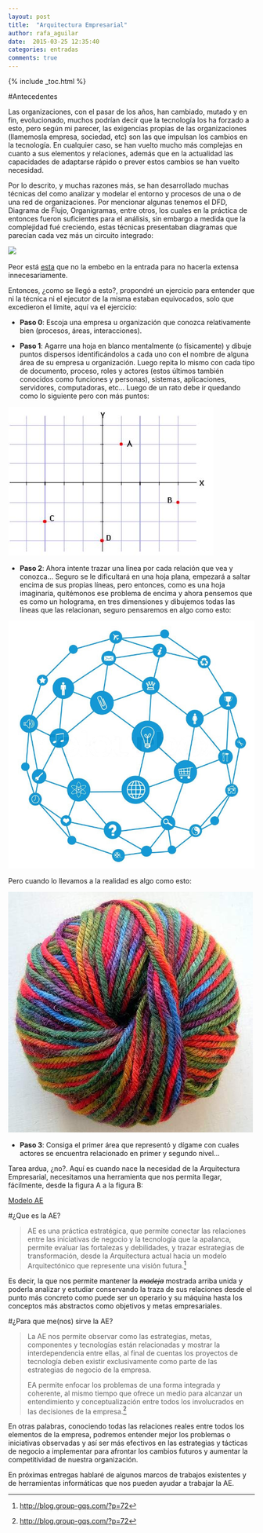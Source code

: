 ```yaml
---
layout: post
title:  "Arquitectura Empresarial"
author: rafa_aguilar
date:  2015-03-25 12:35:40
categories: entradas
comments: true
---
```


{% include _toc.html %}

#Antecedentes

Las organizaciones, con el pasar de los años, han cambiado, mutado y en fin, evolucionado, muchos podrían decir que la tecnología los ha forzado a esto, pero según mi parecer, las exigencias propias de las organizaciones (llamemosla empresa, sociedad, etc) son las que impulsan los cambios en la tecnología. En cualquier caso, se han vuelto mucho más complejas en cuanto a sus elementos y relaciones, además que en la actualidad las capacidades de adaptarse rápido o prever estos cambios se han vuelto necesidad. 

Por lo descrito, y muchas razones más, se han desarrollado muchas técnicas del como analizar y modelar el entorno y procesos de una o de una red de organizaciones.  Por mencionar algunas tenemos el DFD, Diagrama de Flujo, Organigramas, entre otros, los cuales en la práctica de entonces fueron suficientes para el análisis, sin embargo a medida que la complejidad fué creciendo, estas técnicas presentaban diagramas que parecían cada vez más un circuito integrado:

![](http://si2008.wikispaces.com/file/view/diagrama_de_flujo_-_incidencias.png/31827031/diagrama_de_flujo_-_incidencias.png)

Peor está [esta](http://www.cilco.co.uk/briefing-studies/acme-fashion-supplies-feasibility-study/images/top-level-dfd.jpg) que no la embebo en la entrada para no hacerla extensa innecesariamente.

Entonces, ¿como se llegó a esto?, propondré un ejercicio para entender que ni la técnica ni el ejecutor de la misma estaban equivocados, solo que excedieron el límite, aquí va el ejercicio:

 - **Paso 0**: Escoja una empresa u organización que conozca relativamente bien (procesos, áreas, interacciones).
 
 - **Paso 1**: Agarre una hoja en blanco mentalmente (o físicamente) y dibuje puntos dispersos identificándolos a cada uno con el nombre de alguna área de su empresa u organización.  Luego repita lo mismo con cada tipo de documento, proceso, roles y actores (estos últimos también conocidos como funciones y personas), sistemas, aplicaciones, servidores, computadoras, etc...  Luego de un rato debe ir quedando como lo siguiente pero con más puntos: 
 
![Puntos en Plano][puntos_plano]


 - **Paso 2**: Ahora intente trazar una línea por cada relación que vea y conozca... Seguro se le dificultará en una hoja plana, empezará a saltar encima de sus propias líneas, pero entonces, como es una hoja imaginaria, quitémonos ese problema de encima y ahora pensemos que es como un holograma, en tres dimensiones y dibujemos todas las líneas que las relacionan, seguro pensaremos en algo como esto:
 
![Madeja Ordenada][madeja_ordenada]

Pero cuando lo llevamos a la realidad es algo como esto:

![Madeja real][real_madeja]

 - **Paso 3**: Consiga el primer área que representó y dígame con cuales actores se encuentra relacionado en primer y segundo nivel... 
 
 
Tarea ardua, ¿no?. Aquí es cuando nace la necesidad de la Arquitectura Empresarial, necesitamos una herramienta que nos permita llegar, fácilmente, desde la figura A a la figura B:

[Modelo AE][modelo_ae]

#¿Que es la AE?

>AE es una práctica estratégica, que permite conectar las relaciones entre las iniciativas de negocio y la tecnología que la apalanca,  permite evaluar las fortalezas y debilidades, y trazar estrategias de transformación, desde la Arquitectura actual hacia un modelo Arquitectónico que represente una visión futura.[^1]

Es decir, la que nos permite mantener la <s>*madeja*</s> mostrada arriba unida y poderla analizar y estudiar conservando la traza de sus relaciones desde el punto más concreto como puede ser un operario y su máquina hasta los conceptos más abstractos como objetivos y metas empresariales.

#¿Para que me(nos) sirve la AE?

>La AE nos permite observar como las estrategias, metas, componentes y tecnologías están relacionadas y mostrar la interdependencia entre ellas, al final de cuentas los proyectos de tecnología deben existir exclusivamente como parte de las estrategias de negocio de la empresa.
>
>EA permite enfocar los problemas de una forma integrada y coherente, al mismo tiempo que ofrece un medio para alcanzar un entendimiento y conceptualización entre todos los involucrados en las decisiones de la empresa.[^1]

En otras palabras, conociendo todas las relaciones reales entre todos los elementos de la empresa, podremos entender mejor los problemas o iniciativas observadas y así ser más efectivos en las estrategias y tácticas de negocio a implementar para afrontar los cambios futuros y aumentar la competitividad de nuestra organización.


En próximas entregas hablaré de algunos marcos de trabajos existentes y de herramientas informáticas que nos pueden ayudar a trabajar la AE.

[madeja_ordenada]: /images/madeja_ordenada.jpg
[puntos_plano]: /images/puntos_en_plano.jpg
[real_madeja]: /images/madeja_real.jpg
[modelo_ae]: /images/triangulation.png
[^1]:http://blog.group-gqs.com/?p=72
